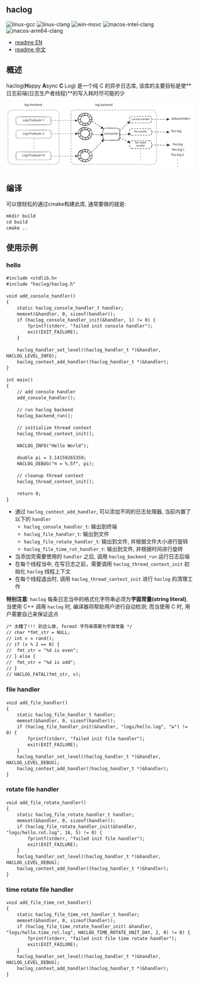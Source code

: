 ## haclog

![linux-gcc](https://github.com/MuggleWei/haclog/actions/workflows/linux-gcc.yaml/badge.svg?branch=master)
![linux-clang](https://github.com/MuggleWei/haclog/actions/workflows/linux-clang.yaml/badge.svg?branch=master)
![win-msvc](https://github.com/MuggleWei/haclog/actions/workflows/win-msvc.yaml/badge.svg?branch=master)
![macos-intel-clang](https://github.com/MuggleWei/haclog/actions/workflows/macos-intel-clang.yaml/badge.svg?branch=master)
![macos-arm64-clang](https://github.com/MuggleWei/haclog/actions/workflows/macos-arm64-clang.yaml/badge.svg?branch=master)

* [readme EN](./README.md)
* [readme 中文](./README_cn.md)

## 概述

haclog(**H**appy **A**sync **C** Log) 是一个纯 C 的异步日志库, 该库的主要目标是使**日志前端(日志生产者线程)**的写入耗时尽可能的少  

<img src="./doc/img/haclog.svg" />

## 编译
可以很轻松的通过cmake构建此库, 通常要做的就是:
```
mkdir build
cd build
cmake ..
```

## 使用示例
### hello
```
#include <stdlib.h>
#include "haclog/haclog.h"

void add_console_handler()
{
	static haclog_console_handler_t handler;
	memset(&handler, 0, sizeof(handler));
	if (haclog_console_handler_init(&handler, 1) != 0) {
		fprintf(stderr, "failed init console handler");
		exit(EXIT_FAILURE);
	}

	haclog_handler_set_level((haclog_handler_t *)&handler, HACLOG_LEVEL_INFO);
	haclog_context_add_handler((haclog_handler_t *)&handler);
}

int main()
{
	// add console handler
	add_console_handler();

	// run haclog backend
	haclog_backend_run();

	// initialize thread context
	haclog_thread_context_init();

	HACLOG_INFO("Hello World");

	double pi = 3.14159265359;
	HACLOG_DEBUG("π = %.5f", pi);

	// cleanup thread context
	haclog_thread_context_init();

	return 0;
}
```

* 通过 `haclog_context_add_handler`, 可以添加不同的日志处理器, 当前内置了以下的 `handler`
  * `haclog_console_handler_t`: 输出到终端
  * `haclog_file_handler_t`: 输出到文件
  * `haclog_file_rotate_handler_t`: 输出到文件, 并根据文件大小进行旋转
  * `haclog_file_time_rot_handler_t`: 输出到文件, 并根据时间进行旋转
* 当添加完需要使用的 `handler` 之后, 调用 `haclog_backend_run` 运行日志后端
* 在每个线程当中, 在写日志之前，需要调用 `haclog_thread_context_init` 初始化 `haclog` 线程上下文
* 在每个线程退出时, 调用 `haclog_thread_context_init` 进行 `haclog` 的清理工作

**特别注意**: `haclog` 每条日志当中的格式化字符串必须为**字面常量(string literal)**, 当使用 C++ 调用 `haclog` 时, 编译器将帮助用户进行自动检测; 而当使用 C 时, 用户需要自己来保证这点  
```
/* 太糟了!!! 别这么做, format 字符串需要为字面常量 */
// char *fmt_str = NULL;
// int v = rand();
// if (v % 2 == 0) {
// 	fmt_str = "%d is even";
// } else {
// 	fmt_str = "%d is odd";
// }
// HACLOG_FATAL(fmt_str, v);
```

### file handler
```
void add_file_handler()
{
	static haclog_file_handler_t handler;
	memset(&handler, 0, sizeof(handler));
	if (haclog_file_handler_init(&handler, "logs/hello.log", "w") != 0) {
		fprintf(stderr, "failed init file handler");
		exit(EXIT_FAILURE);
	}
	haclog_handler_set_level((haclog_handler_t *)&handler, HACLOG_LEVEL_DEBUG);
	haclog_context_add_handler((haclog_handler_t *)&handler);
}
```

### rotate file handler
```
void add_file_rotate_handler()
{
	static haclog_file_rotate_handler_t handler;
	memset(&handler, 0, sizeof(handler));
	if (haclog_file_rotate_handler_init(&handler, "logs/hello.rot.log", 16, 5) != 0) {
		fprintf(stderr, "failed init file handler");
		exit(EXIT_FAILURE);
	}
	haclog_handler_set_level((haclog_handler_t *)&handler, HACLOG_LEVEL_DEBUG);
	haclog_context_add_handler((haclog_handler_t *)&handler);
}
```

### time rotate file handler
```
void add_file_time_rot_handler()
{
	static haclog_file_time_rot_handler_t handler;
	memset(&handler, 0, sizeof(handler));
	if (haclog_file_time_rotate_handler_init( &handler, "logs/hello.time_rot.log", HACLOG_TIME_ROTATE_UNIT_DAY, 2, 0) != 0) {
		fprintf(stderr, "failed init file time rotate handler");
		exit(EXIT_FAILURE);
	}
	haclog_handler_set_level((haclog_handler_t *)&handler, HACLOG_LEVEL_DEBUG);
	haclog_context_add_handler((haclog_handler_t *)&handler);
}
```
